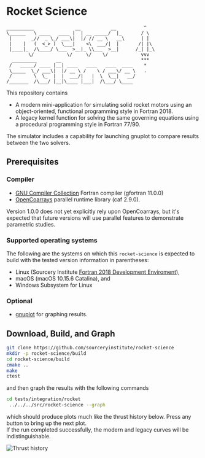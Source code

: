 Rocket Science
==============

```
__________               __           __          ^
\______   \ ____   ____ |  | __ _____/  |_       / \
 |       _//  _ \_/ ___\|  |/ // __ \   __\      | |
 |    |   (  <_> )  \___|    <\  ___/|  |       /| |\
 |____|_  /\____/ \___  >__|_ \\___  >__|      /_| |_\
        \/            \/     \/    \/            vvv
  _________       __                             ***
 /   _____/ ____ |__| ____   ____   ____  ____    *
 \_____  \_/ ___\|  |/ __ \ /    \ / ___\/ __ \   .
 /        \  \_  |  |  ___/|   |  \  \__|   __/
/_______  /\___/ |__|\____ |___|  /\___/ \____
```

This repository contains

* A modern mini-application for simulating solid rocket motors using an
  object-oriented, functional programming style in Fortran 2018.
* A legacy kernel function for solving the same governing equations
  using a procedural programming style in Fortran 77/90.

The simulator includes a capability for launching gnuplot to
compare results between the two solvers.

Prerequisites
-------------
### Compiler

* [GNU Compiler Collection] Fortran compiler (gfortran 11.0.0)
* [OpenCoarrays] parallel runtime library (caf 2.9.0).

Version 1.0.0 does not yet explicitly rely upon OpenCoarrays, but it's 
expected that future versions will use parallel features to demonstrate
parametric studies.

### Supported operating systems

The following are the systems on which this `rocket-science` is expected
to build with the tested version information in parentheses:

* Linux (Sourcery Institute [Fortran 2018 Development Enviroment]),
* macOS (macOS 10.15.6 Catalina), and
* Windows Subsystem for Linux

### Optional
* [gnuplot] for graphing results.

Download, Build, and Graph
--------------------------
```bash
git clone https://github.com/sourceryinstitute/rocket-science
mkdir -p rocket-science/build
cd rocket-science/build
cmake ..
make
ctest
```
and then graph the results with the following commands
```bash
cd tests/integration/rocket
 ../../../src/rocket-science --graph
```
which should produce plots much like the thrust history below.  Press any button to bring up the next plot.  
If the run completed successfully, the modern and legacy curves will be indistinguishable.

![Thrust history](https://user-images.githubusercontent.com/13108868/92982607-b6873a80-f453-11ea-950f-294275381502.png)


[Fortran 2018 Development Enviroment]: http://www.sourceryinstitute.org
[GNU Compiler Collection]: https://gcc.gnu.org
[OpenCoarrays]: https://github.com/sourceryinstitute/opencoarrays
[gnuplot]: http://www.gnuplot.info


